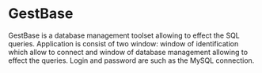 # GestBase
GestBase is a database management toolset allowing to effect the SQL queries. Application is consist of two window: window of identification which allow to connect and window of database management allowing to effect the queries. Login and password are such as the MySQL connection.

